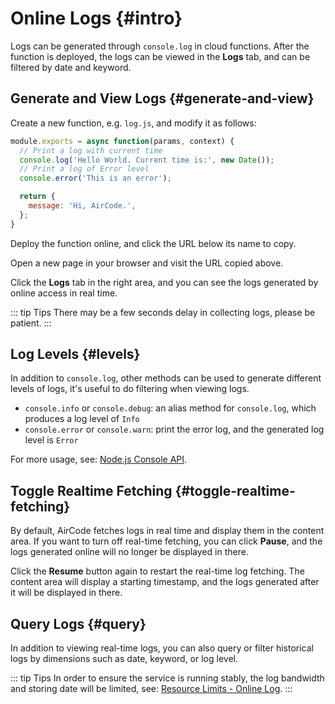 # Online Logs {#intro}

Logs can be generated through `console.log` in cloud functions. After the function is deployed, the logs can be viewed in the **Logs** tab, and can be filtered by date and keyword.

## Generate and View Logs {#generate-and-view}

Create a new function, e.g. `log.js`, and modify it as follows:

```js
module.exports = async function(params, context) {
  // Print a log with current time
  console.log('Hello World. Current time is:', new Date());
  // Print a log of Error level
  console.error('This is an error');

  return {
    message: 'Hi, AirCode.',
  };
}
```

Deploy the function online, and click the URL below its name to copy.

Open a new page in your browser and visit the URL copied above.

Click the **Logs** tab in the right area, and you can see the logs generated by online access in real time.

::: tip Tips
There may be a few seconds delay in collecting logs, please be patient.
:::

## Log Levels {#levels}

In addition to `console.log`, other methods can be used to generate different levels of logs, it's useful to do filtering when viewing logs.

- `console.info` or `console.debug`: an alias method for `console.log`, which produces a log level of `Info`
- `console.error` or `console.warn`: print the error log, and the generated log level is `Error`

For more usage, see: [Node.js Console API](https://nodejs.org/api/console.html).

## Toggle Realtime Fetching {#toggle-realtime-fetching}

By default, AirCode fetches logs in real time and display them in the content area. If you want to turn off real-time fetching, you can click **Pause**, and the logs generated online will no longer be displayed in there.

Click the **Resume** button again to restart the real-time log fetching. The content area will display a starting timestamp, and the logs generated after it will be displayed in there.

## Query Logs {#query}

In addition to viewing real-time logs, you can also query or filter historical logs by dimensions such as date, keyword, or log level.

::: tip Tips
In order to ensure the service is running stably, the log bandwidth and storing date will be limited, see: [Resource Limits - Online Log](/about/limits.html#online-log).
:::
